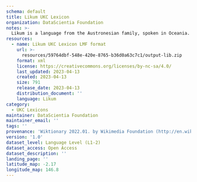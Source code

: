 ```yaml
---
schema: default
title: Likum UKC Lexicon
organization: DataScientia Foundation
notes: >-
  Likum is a language from the Austronesian family, spoken in Oceania. The UKC Lexicon of Likum is represented as a lexico-semantic network. It consists of words, word senses, synsets, as well as sense-level and synset-level relationships.
resources:
  - name: Likum UKC Lexicon LMF format
    url: >-
      resources/59764dbf-548e-420e-8765-b36d0a63c7c1/output-lib.zip
    format: xml
    license: https://creativecommons.org/licenses/by-nc-sa/4.0/
    last_updated: 2023-04-13
    created: 2023-04-13
    size: 791
    release_date: 2023-04-13
    distribution_document: ''
    language: Likum
category:
  - UKC Lexicons
maintainer: DataScientia Foundation
maintainer_email: ''
tags: ''
provenance: 'Wiktionary 2022.01. by Wikimedia Foundation (http://en.wiktionary.org); Princeton WordNet 2.1 by Princeton University (https://wordnet.princeton.edu)'
version: '1.0'
dataset_level: Language Level (L1-2)
dataset_access: Open Access
dataset_description: ''
landing_page: ''
latitude_map: -2.17
longitude_map: 146.8
---
```

